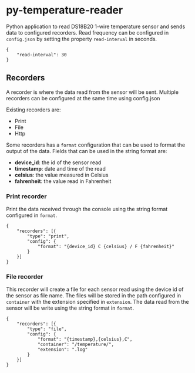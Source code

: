 # py-temperature-reader

Python application to read DS18B20 1-wire temperature sensor and sends data to configured recorders. Read frequency can be configured in `config.json` by setting the property `read-interval` in seconds.

    {
        "read-interval": 30
    }

## Recorders

A recorder is where the data read from the sensor will be sent. Multiple recorders can be configured at the same time using config.json

Existing recorders are:

- Print
- File
- Http

Some recorders has a `format` configuration that can be used to format the output of the data. Fields that can be used in the string format are:

- **device_id**: the id of the sensor read
- **timestamp**: date and time of the read
- **celsius**: the value measured in Celsius
- **fahrenheit**: the value read in Fahrenheit

### Print recorder

Print the data received through the console using the string format configured in `format`.

    {
        "recorders": [{
            "type": "print",
            "config": {
                "format": "{device_id} C {celsius} / F {fahrenheit}"
            }
        }]
    }

### File recorder

This recorder will create a file for each sensor read using the device id of the sensor as file name. The files will be stored in the path configured in `container` with the extension specified in `extension`. The data read from the sensor will be write using the string format in `format`.

    {
        "recorders": [{
            "type": "file",
            "config": {
                "format": "{timestamp},{celsius},C",
                "container": "/temperature/",
                "extension": ".log"
            }
        }]
    }